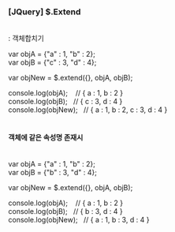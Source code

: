 <h3>[JQuery] $.Extend</h3><br>
: 객체합치기 <br>

var objA = {"a" : 1, "b" : 2};<br>
var objB = {"c" : 3, "d" : 4};<br>

var objNew = $.extend({}, objA, objB);<br>

console.log(objA); &nbsp;&nbsp; // { a : 1, b : 2 }<br>
console.log(objB);&nbsp;&nbsp; // { c : 3, d : 4 }<br>
console.log(objNew);&nbsp;&nbsp; // { a : 1, b : 2, c : 3, d : 4 }<br><br>

<h4>객체에 같은 속성명 존재시</h4><br>
var objA = {"a" : 1, "b" : 2};<br>
var objB = {"b" : 3, "d" : 4};<br>

var objNew = $.extend({}, objA, objB);<br>

console.log(objA); &nbsp;&nbsp; // { a : 1, b : 2 }<br>
console.log(objB);&nbsp;&nbsp; // { b : 3, d : 4 }<br>
console.log(objNew);&nbsp;&nbsp; // { a : 1, b : 3, d : 4 }<br><br>



